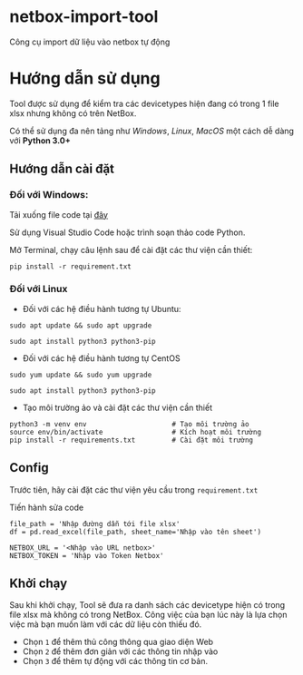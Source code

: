 # netbox-import-tool
Công cụ import dữ liệu vào netbox tự động

# Hướng dẫn sử dụng
Tool được sử dụng để kiểm tra các devicetypes hiện đang có trong 1 file xlsx nhưng không có trên NetBox.

Có thể sử dụng đa nên tảng như *Windows*, *Linux*, *MacOS* một cách dễ dàng với **Python 3.0+**
## Hướng dẫn cài đặt
### Đối với Windows:
Tải xuống file code tại [đây](https://github.com/hocchudong/netbox-import-tool)

Sử dụng Visual Studio Code hoặc trình soạn thảo code Python.

Mở Terminal, chạy câu lệnh sau để cài đặt các thư viện cần thiết:
```
pip install -r requirement.txt
```
### Đối với Linux
- Đối với các hệ điều hành tương tự Ubuntu:
```
sudo apt update && sudo apt upgrade

sudo apt install python3 python3-pip
```
- Đối với các hệ điều hành tương tự CentOS
```
sudo yum update && sudo yum upgrade

sudo apt install python3 python3-pip
```
- Tạo môi trường ảo và cài đặt các thư viện cần thiết
```
python3 -m venv env                     # Tạo môi trường ảo
source env/bin/activate                 # Kích hoạt môi trường
pip install -r requirements.txt         # Cài đặt môi trường
```

## Config
Trước tiên, hãy cài đặt các thư viện yêu cầu trong `requirement.txt`

Tiến hành sửa code

```
file_path = 'Nhập đường dẫn tới file xlsx'
df = pd.read_excel(file_path, sheet_name='Nhập vào tên sheet')

NETBOX_URL = '<Nhập vào URL netbox>'
NETBOX_TOKEN = 'Nhập vào Token Netbox'
```
## Khởi chạy
Sau khi khởi chạy, Tool sẽ đưa ra danh sách các devicetype hiện có trong file xlsx mà không có trong NetBox. Công việc của bạn lúc này là lựa chọn việc mà bạn muốn làm với các dữ liệu còn thiếu đó.
- Chọn `1` để thêm thủ công thông qua giao diện Web
- Chọn `2` để thêm đơn giản với các thông tin nhập vào
- Chọn `3` để thêm tự động với các thông tin cơ bản.

